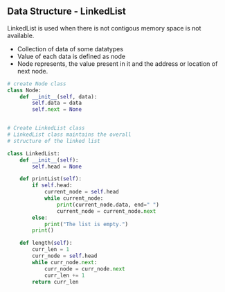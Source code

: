 ## Data Structure - LinkedList

LinkedList is used when there is not contigous memory space is not available.

- Collection of data of some datatypes
- Value of each data is defined as node
- Node represents, the value present in it and the address or location of next node.

```python
# create Node class
class Node:
    def __init__(self, data):
        self.data = data
        self.next = None


# Create LinkedList class
# LinkedList class maintains the overall
# structure of the linked list

class LinkedList:
    def __init__(self):
        self.head = None

    def printList(self):
        if self.head:
            current_node = self.head
            while current_node:
                print(current_node.data, end=" ")
                current_node = current_node.next
        else:
            print("The list is empty.")
        print()

    def length(self):
        curr_len = 1
        curr_node = self.head
        while curr_node.next:
            curr_node = curr_node.next
            curr_len += 1
        return curr_len
```
